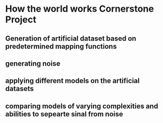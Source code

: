 # How the world works Cornerstone Project

## Generation of artificial dataset based on predetermined mapping functions
## generating noise
## applying different models on the artificial datasets

## comparing models of varying complexities and abilities to sepearte sinal from noise



